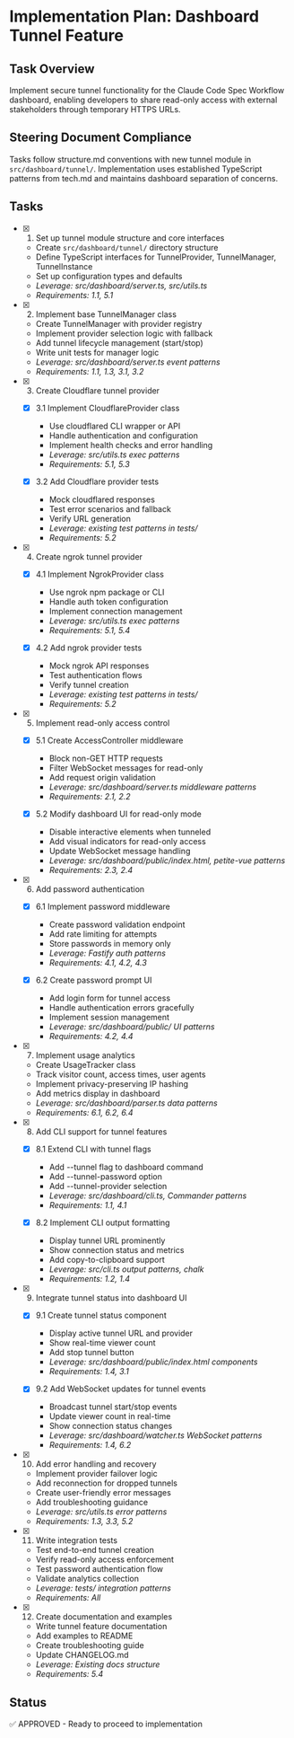 # Implementation Plan: Dashboard Tunnel Feature

## Task Overview
Implement secure tunnel functionality for the Claude Code Spec Workflow dashboard, enabling developers to share read-only access with external stakeholders through temporary HTTPS URLs.

## Steering Document Compliance
Tasks follow structure.md conventions with new tunnel module in `src/dashboard/tunnel/`. Implementation uses established TypeScript patterns from tech.md and maintains dashboard separation of concerns.

## Tasks

- [x] 1. Set up tunnel module structure and core interfaces
  - Create `src/dashboard/tunnel/` directory structure
  - Define TypeScript interfaces for TunnelProvider, TunnelManager, TunnelInstance
  - Set up configuration types and defaults
  - _Leverage: src/dashboard/server.ts, src/utils.ts_
  - _Requirements: 1.1, 5.1_

- [x] 2. Implement base TunnelManager class
  - Create TunnelManager with provider registry
  - Implement provider selection logic with fallback
  - Add tunnel lifecycle management (start/stop)
  - Write unit tests for manager logic
  - _Leverage: src/dashboard/server.ts event patterns_
  - _Requirements: 1.1, 1.3, 3.1, 3.2_

- [x] 3. Create Cloudflare tunnel provider
  - [x] 3.1 Implement CloudflareProvider class
    - Use cloudflared CLI wrapper or API
    - Handle authentication and configuration
    - Implement health checks and error handling
    - _Leverage: src/utils.ts exec patterns_
    - _Requirements: 5.1, 5.3_
  
  - [x] 3.2 Add Cloudflare provider tests
    - Mock cloudflared responses
    - Test error scenarios and fallback
    - Verify URL generation
    - _Leverage: existing test patterns in tests/_
    - _Requirements: 5.2_

- [x] 4. Create ngrok tunnel provider
  - [x] 4.1 Implement NgrokProvider class
    - Use ngrok npm package or CLI
    - Handle auth token configuration
    - Implement connection management
    - _Leverage: src/utils.ts exec patterns_
    - _Requirements: 5.1, 5.4_
  
  - [x] 4.2 Add ngrok provider tests
    - Mock ngrok API responses
    - Test authentication flows
    - Verify tunnel creation
    - _Leverage: existing test patterns in tests/_
    - _Requirements: 5.2_

- [x] 5. Implement read-only access control
  - [x] 5.1 Create AccessController middleware
    - Block non-GET HTTP requests
    - Filter WebSocket messages for read-only
    - Add request origin validation
    - _Leverage: src/dashboard/server.ts middleware patterns_
    - _Requirements: 2.1, 2.2_
  
  - [x] 5.2 Modify dashboard UI for read-only mode
    - Disable interactive elements when tunneled
    - Add visual indicators for read-only access
    - Update WebSocket message handling
    - _Leverage: src/dashboard/public/index.html, petite-vue patterns_
    - _Requirements: 2.3, 2.4_

- [x] 6. Add password authentication
  - [x] 6.1 Implement password middleware
    - Create password validation endpoint
    - Add rate limiting for attempts
    - Store passwords in memory only
    - _Leverage: Fastify auth patterns_
    - _Requirements: 4.1, 4.2, 4.3_
  
  - [x] 6.2 Create password prompt UI
    - Add login form for tunnel access
    - Handle authentication errors gracefully
    - Implement session management
    - _Leverage: src/dashboard/public/ UI patterns_
    - _Requirements: 4.2, 4.4_

- [x] 7. Implement usage analytics
  - Create UsageTracker class
  - Track visitor count, access times, user agents
  - Implement privacy-preserving IP hashing
  - Add metrics display in dashboard
  - _Leverage: src/dashboard/parser.ts data patterns_
  - _Requirements: 6.1, 6.2, 6.4_

- [x] 8. Add CLI support for tunnel features
  - [x] 8.1 Extend CLI with tunnel flags
    - Add --tunnel flag to dashboard command
    - Add --tunnel-password option
    - Add --tunnel-provider selection
    - _Leverage: src/dashboard/cli.ts, Commander patterns_
    - _Requirements: 1.1, 4.1_
  
  - [x] 8.2 Implement CLI output formatting
    - Display tunnel URL prominently
    - Show connection status and metrics
    - Add copy-to-clipboard support
    - _Leverage: src/cli.ts output patterns, chalk_
    - _Requirements: 1.2, 1.4_

- [x] 9. Integrate tunnel status into dashboard UI
  - [x] 9.1 Create tunnel status component
    - Display active tunnel URL and provider
    - Show real-time viewer count
    - Add stop tunnel button
    - _Leverage: src/dashboard/public/index.html components_
    - _Requirements: 1.4, 3.1_
  
  - [x] 9.2 Add WebSocket updates for tunnel events
    - Broadcast tunnel start/stop events
    - Update viewer count in real-time
    - Show connection status changes
    - _Leverage: src/dashboard/watcher.ts WebSocket patterns_
    - _Requirements: 1.4, 6.2_

- [x] 10. Add error handling and recovery
  - Implement provider failover logic
  - Add reconnection for dropped tunnels
  - Create user-friendly error messages
  - Add troubleshooting guidance
  - _Leverage: src/utils.ts error patterns_
  - _Requirements: 1.3, 3.3, 5.2_

- [x] 11. Write integration tests
  - Test end-to-end tunnel creation
  - Verify read-only access enforcement
  - Test password authentication flow
  - Validate analytics collection
  - _Leverage: tests/ integration patterns_
  - _Requirements: All_

- [x] 12. Create documentation and examples
  - Write tunnel feature documentation
  - Add examples to README
  - Create troubleshooting guide
  - Update CHANGELOG.md
  - _Leverage: Existing docs structure_
  - _Requirements: 5.4_

## Status

✅ APPROVED - Ready to proceed to implementation